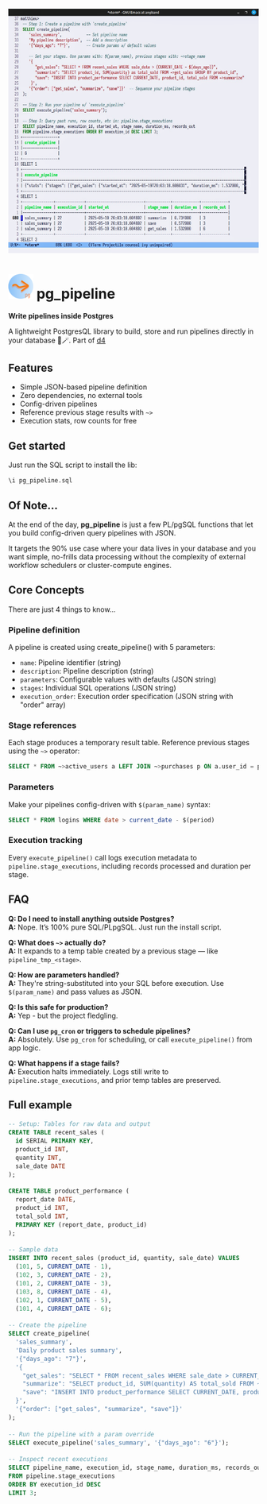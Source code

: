 <p align="center">
  <img src="pix/pg_pipeline_demo.png" width="700">
</p>

# <img src="pix/pg_pipeline.png" width="50"> pg_pipeline
**Write pipelines inside Postgres** 

A lightweight PostgresQL library to build, store and run pipelines directly in your database 🐘🪄.
Part of [d4](https://github.com/mattlianje/d4)

## Features
- Simple JSON-based pipeline definition
- Zero dependencies, no external tools
- Config-driven pipelines
- Reference previous stage results with `~>`
- Execution stats, row counts for free

## Get started
Just run the SQL script to install the lib:
```sql
\i pg_pipeline.sql
```

## Of Note...
At the end of the day, **pg_pipeline** is just a few PL/pgSQL functions that let you build config-driven query pipelines with JSON. 

It targets the 90% use case where your data lives in your database and you want simple, no-frills data processing without the complexity of external workflow schedulers or cluster-compute engines.

## Core Concepts
There are just 4 things to know...
### Pipeline definition
A pipeline is created using create_pipeline() with 5 parameters:

- `name`: Pipeline identifier (string)
- `description`: Pipeline description (string)
- `parameters`: Configurable values with defaults (JSON string)
- `stages`: Individual SQL operations (JSON string)
- `execution_order`: Execution order specification (JSON string with "order" array)

### Stage references
Each stage produces a temporary result table. Reference previous stages using the `~>` operator:
```sql
SELECT * FROM ~>active_users a LEFT JOIN ~>purchases p ON a.user_id = p.user_id
```

### Parameters
Make your pipelines config-driven with `$(param_name)` syntax:
```sql
SELECT * FROM logins WHERE date > current_date - $(period)
```

### Execution tracking
Every `execute_pipeline()` call logs execution metadata to `pipeline.stage_executions`, including records processed and duration per stage.

## FAQ

**Q: Do I need to install anything outside Postgres?**  
**A:** Nope. It’s 100% pure SQL/PLpgSQL. Just run the install script.

**Q: What does `~>` actually do?**  
**A:** It expands to a temp table created by a previous stage — like `pipeline_tmp_<stage>`.

**Q: How are parameters handled?**  
**A:** They're string-substituted into your SQL before execution. Use `$(param_name)` and pass values as JSON.

**Q: Is this safe for production?**  
**A:** Yep - but the project fledgling.

**Q: Can I use `pg_cron` or triggers to schedule pipelines?**  
**A:** Absolutely. Use `pg_cron` for scheduling, or call `execute_pipeline()` from app logic.

**Q: What happens if a stage fails?**  
**A:** Execution halts immediately. Logs still write to `pipeline.stage_executions`, and prior temp tables are preserved.

## Full example
```sql
-- Setup: Tables for raw data and output
CREATE TABLE recent_sales (
  id SERIAL PRIMARY KEY,
  product_id INT,
  quantity INT,
  sale_date DATE
);

CREATE TABLE product_performance (
  report_date DATE,
  product_id INT,
  total_sold INT,
  PRIMARY KEY (report_date, product_id)
);

-- Sample data
INSERT INTO recent_sales (product_id, quantity, sale_date) VALUES
  (101, 5, CURRENT_DATE - 1),
  (102, 3, CURRENT_DATE - 2),
  (101, 2, CURRENT_DATE - 3),
  (103, 8, CURRENT_DATE - 4),
  (102, 1, CURRENT_DATE - 5),
  (101, 4, CURRENT_DATE - 6);

-- Create the pipeline
SELECT create_pipeline(
  'sales_summary',
  'Daily product sales summary',
  '{"days_ago": "7"}',
  '{
    "get_sales": "SELECT * FROM recent_sales WHERE sale_date > CURRENT_DATE - $(days_ago)",
    "summarize": "SELECT product_id, SUM(quantity) AS total_sold FROM ~>get_sales GROUP BY product_id",
    "save": "INSERT INTO product_performance SELECT CURRENT_DATE, product_id, total_sold FROM ~>summarize"
  }',
  '{"order": ["get_sales", "summarize", "save"]}'
);

-- Run the pipeline with a param override
SELECT execute_pipeline('sales_summary', '{"days_ago": "6"}');

-- Inspect recent executions
SELECT pipeline_name, execution_id, stage_name, duration_ms, records_out
FROM pipeline.stage_executions
ORDER BY execution_id DESC
LIMIT 3;
```

